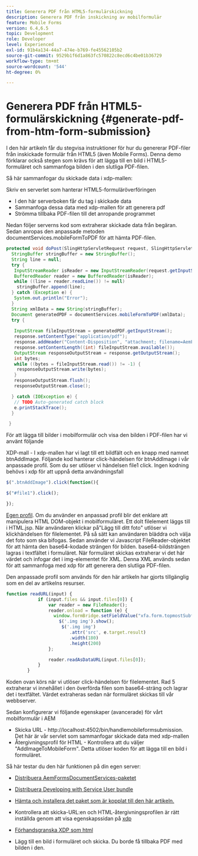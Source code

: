 ```yaml
---
title: Generera PDF från HTML5-formulärskickning
description: Generera PDF från inskickning av mobilformulär
feature: Mobile Forms
version: 6.4,6.5
topic: Development
role: Developer
level: Experienced
exl-id: 91b4a134-44a7-474e-b769-fe45562105b2
source-git-commit: 9529b1f6d1a863fc570822c8ecd6c4be01b36729
workflow-type: tm+mt
source-wordcount: '544'
ht-degree: 0%

---
```


# Generera PDF från HTML5-formulärskickning {#generate-pdf-from-htm-form-submission}

I den här artikeln får du stegvisa instruktioner för hur du genererar PDF-filer från inskickade formulär från HTML5 (även Mobile Forms). Denna demo förklarar också stegen som krävs för att lägga till en bild i HTML5-formuläret och sammanfoga bilden i den slutliga PDF-filen.


Så här sammanfogar du skickade data i xdp-mallen:

Skriv en serverlet som hanterar HTML5-formuläröverföringen

* I den här serverboken får du tag i skickade data
* Sammanfoga dessa data med xdp-mallen för att generera pdf
* Strömma tillbaka PDF-filen till det anropande programmet

Nedan följer serverns kod som extraherar skickade data från begäran. Sedan anropas den anpassade metoden documentServices.mobileFormToPDF för att hämta PDF-filen.

```java
protected void doPost(SlingHttpServletRequest request, SlingHttpServletResponse response) {
  StringBuffer stringBuffer = new StringBuffer();
  String line = null;
  try {
   InputStreamReader isReader = new InputStreamReader(request.getInputStream(), "UTF-8");
   BufferedReader reader = new BufferedReader(isReader);
   while ((line = reader.readLine()) != null)
    stringBuffer.append(line);
  } catch (Exception e) {
   System.out.println("Error");
  }
  String xmlData = new String(stringBuffer);
  Document generatedPDF = documentServices.mobileFormToPDF(xmlData);
  try {
   
   InputStream fileInputStream = generatedPDF.getInputStream();
   response.setContentType("application/pdf");
   response.addHeader("Content-Disposition", "attachment; filename=AemFormsRocks.pdf");
   response.setContentLength((int) fileInputStream.available());
   OutputStream responseOutputStream = response.getOutputStream();
   int bytes;
   while ((bytes = fileInputStream.read()) != -1) {
    responseOutputStream.write(bytes);
   }
   responseOutputStream.flush();
   responseOutputStream.close();

  } catch (IOException e) {
   // TODO Auto-generated catch block
   e.printStackTrace();
  }

 }
```

För att lägga till bilder i mobilformulär och visa den bilden i PDF-filen har vi använt följande

XDP-mall - I xdp-mallen har vi lagt till ett bildfält och en knapp med namnet btnAddImage. Följande kod hanterar click-händelsen för btnAddImage i vår anpassade profil. Som du ser utlöser vi händelsen file1 click. Ingen kodning behövs i xdp för att uppnå detta användningsfall

```javascript
$(".btnAddImage").click(function(){

$("#file1").click();

});
```

[Egen profil](https://helpx.adobe.com/livecycle/help/mobile-forms/creating-profile.html#CreatingCustomProfiles). Om du använder en anpassad profil blir det enklare att manipulera HTML DOM-objekt i mobilformuläret. Ett dolt filelement läggs till i HTML.jsp. När användaren klickar på&quot;Lägg till ditt foto&quot; utlöser vi klickhändelsen för filelementet. På så sätt kan användaren bläddra och välja det foto som ska bifogas. Sedan använder vi Javascript FileReader-objektet för att hämta den base64-kodade strängen för bilden. base64-bildsträngen lagras i textfältet i formuläret. När formuläret skickas extraherar vi det här värdet och infogar det i img-elementet för XML. Denna XML används sedan för att sammanfoga med xdp för att generera den slutliga PDF-filen.

Den anpassade profil som används för den här artikeln har gjorts tillgänglig som en del av artikelns resurser.

```javascript
function readURL(input) {
            if (input.files && input.files[0]) {
                var reader = new FileReader();
                reader.onload = function (e) {
                  window.formBridge.setFieldValue("xfa.form.topmostSubform.Page1.base64image",reader.result);
                    $('.img img').show();
                     $('.img img')
                        .attr('src', e.target.result)
                        .width(180)
                        .height(200)
                };

                reader.readAsDataURL(input.files[0]);
            }
        }
```

Koden ovan körs när vi utlöser click-händelsen för filelementet. Rad 5 extraherar vi innehållet i den överförda filen som base64-sträng och lagrar det i textfältet. Värdet extraheras sedan när formuläret skickas till vår webbserver.

Sedan konfigurerar vi följande egenskaper (avancerade) för vårt mobilformulär i AEM

* Skicka URL - http://localhost:4502/bin/handlemobileformsubmission. Det här är vår servlet som sammanfogar skickade data med xdp-mallen
* Återgivningsprofil för HTML - Kontrollera att du väljer &quot;AddImageToMobileForm&quot;. Detta utlöser koden för att lägga till en bild i formuläret.

Så här testar du den här funktionen på din egen server:

* [Distribuera AemFormsDocumentServices-paketet](/help/forms/assets/common-osgi-bundles/AEMFormsDocumentServices.core-1.0-SNAPSHOT.jar)

* [Distribuera Developing with Service User bundle](/help/forms/assets/common-osgi-bundles/DevelopingWithServiceUser.jar)

* [Hämta och installera det paket som är kopplat till den här artikeln.](assets/pdf-from-mobile-form-submission.zip)

* Kontrollera att skicka-URL:en och HTML-återgivningsprofilen är rätt inställda genom att visa egenskapssidan på  [xdp](http://localhost:4502/libs/fd/fm/gui/content/forms/formmetadataeditor.html/content/dam/formsanddocuments/schengen.xdp)

* [Förhandsgranska XDP som html](http://localhost:4502/content/dam/formsanddocuments/schengen.xdp/jcr:content)

* Lägg till en bild i formuläret och skicka. Du borde få tillbaka PDF med bilden i den.
